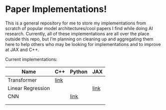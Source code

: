 # Paper Implementations!

This is a general repository for me to store my implementations from scratch of popular model architectures/cool papers I find while doing AI research. 
Currently, all of these implementations are all over the place outside this repo, but I'm planning on cleaning up and aggregating them here to help others who may be looking for implementations
and to improve at JAX and C++.

Current implementations:

| Name        | C++  | Python | JAX |
|-------------|------|--------|-----|
|Transformer|[link](https://github.com/Aaquib111/paper-implementations/tree/main/cpp_implementations/transformer)|||
|Linear Regression|||[link](https://github.com/Aaquib111/paper-implementations/tree/main/JAX_implementations/linear_regression)|
|CNN||[link](https://github.com/Aaquib111/paper-implementations/tree/main/py_implementations/cnn_resnet)||
|             |      |        |     |
|             |      |        |     |

